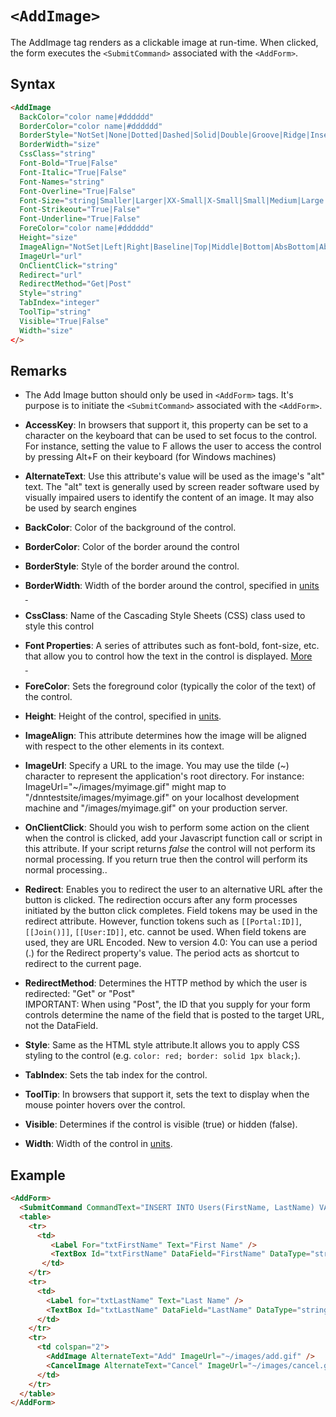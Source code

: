 # `<AddImage>`

The AddImage tag renders as a clickable image at run-time. When clicked, the form executes the `<SubmitCommand>` associated with the `<AddForm>`.

## Syntax
```html
<AddImage
  BackColor="color name|#dddddd"
  BorderColor="color name|#dddddd"
  BorderStyle="NotSet|None|Dotted|Dashed|Solid|Double|Groove|Ridge|Inset|Outset"
  BorderWidth="size"
  CssClass="string"
  Font-Bold="True|False"
  Font-Italic="True|False"
  Font-Names="string"
  Font-Overline="True|False"
  Font-Size="string|Smaller|Larger|XX-Small|X-Small|Small|Medium|Large|X-Large|XX-Large"
  Font-Strikeout="True|False"
  Font-Underline="True|False"
  ForeColor="color name|#dddddd"
  Height="size"
  ImageAlign="NotSet|Left|Right|Baseline|Top|Middle|Bottom|AbsBottom|AbsMiddle|TextTop"
  ImageUrl="url"
  OnClientClick="string"
  Redirect="url"
  RedirectMethod="Get|Post"
  Style="string"
  TabIndex="integer"
  ToolTip="string"
  Visible="True|False"
  Width="size"
</>
```

## Remarks

*   The Add Image button should only be used in `<AddForm>` tags. It's purpose is to initiate the `<SubmitCommand>` associated with the `<AddForm>`.  

*   **AccessKey**: In browsers that support it, this property can be set to a character on the keyboard that can be used to set focus to the control. For instance, setting the value to F allows the user to access the control by pressing Alt+F on their keyboard (for Windows machines)  

*   **AlternateText**: Use this attribute's value will be used as the image's "alt" text. The "alt" text is generally used by screen reader software used by visually impaired users to identify the content of an image. It may also be used by search engines  

*   **BackColor**: Color of the background of the control.  

*   **BorderColor**: Color of the border around the control  

*   **BorderStyle**: Style of the border around the control.  

*   **BorderWidth**: Width of the border around the control, specified in [units  
     ](../unit-types.md)
*   **CssClass**: Name of the Cascading Style Sheets (CSS) class used to style this control  

*   **Font Properties**: A series of attributes such as font-bold, font-size, etc. that allow you to control how the text in the control is displayed. [More  
     ](../font-properties.md)
*   **ForeColor**: Sets the foreground color (typically the color of the text) of the control.  

*   **Height**: Height of the control, specified in [units](../unit-types.md).  

*   **ImageAlign**: This attribute determines how the image will be aligned with respect to the other elements in its context.  

*   **ImageUrl**: Specify a URL to the image. You may use the tilde (~) character to represent the application's root directory. For instance: ImageUrl="~/images/myimage.gif" might map to "/dnntestsite/images/myimage.gif" on your localhost development machine and "/images/myimage.gif" on your production server.  

*   **OnClientClick**: Should you wish to perform some action on the client when the control is clicked, add your Javascript function call or script in this attribute. If your script returns _false_ the control will not perform its normal processing. If you return true then the control will perform its normal processing..  

*   **Redirect**: Enables you to redirect the user to an alternative URL after the button is clicked. The redirection occurs after any form processes initiated by the button click completes. Field tokens may be used in the redirect attribute. However, function tokens such as `[[Portal:ID]]`, `[[Join()]]`, `[[User:ID]]`, etc. cannot be used. When field tokens are used, they are URL Encoded. New to version 4.0: You can use a period (.) for the Redirect property's value. The period acts as shortcut to redirect to the current page.  

*   **RedirectMethod**: Determines the HTTP method by which the user is redirected: "Get" or "Post"  
    IMPORTANT: When using "Post", the ID that you supply for your form controls determine the name of the field that is posted to the target URL, not the DataField.  

*   **Style**: Same as the HTML style attribute.It allows you to apply CSS styling to the control (e.g. `color: red; border: solid 1px black;`).
*   **TabIndex**: Sets the tab index for the control.  

*   **ToolTip**: In browsers that support it, sets the text to display when the mouse pointer hovers over the control.  

*   **Visible**: Determines if the control is visible (true) or hidden (false).  

*   **Width**: Width of the control in [units](../unit-types.md).  


## Example
```html {18}
<AddForm>  
  <SubmitCommand CommandText="INSERT INTO Users(FirstName, LastName) VALUES(@FirstName, @LastName)" />  
  <table>  
    <tr>  
      <td>  
         <Label For="txtFirstName" Text="First Name" />  
         <TextBox Id="txtFirstName" DataField="FirstName" DataType="string" />  
       </td>  
    </tr>  
    <tr>  
      <td>  
        <Label for="txtLastName" Text="Last Name" />  
        <TextBox Id="txtLastName" DataField="LastName" DataType="string" />  
      </td>  
    </tr>  
    <tr>  
      <td colspan="2">  
        <AddImage AlternateText="Add" ImageUrl="~/images/add.gif" />
        <CancelImage AlternateText="Cancel" ImageUrl="~/images/cancel.gif" />  
      </td>  
    </tr>  
  </table>  
</AddForm>
```
